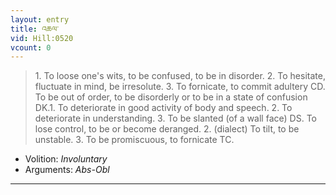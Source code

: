 ```yaml
---
layout: entry
title: འཆལ་
vid: Hill:0520
vcount: 0
---
```

> 1\. To loose one's wits, to be confused, to be in disorder\. 2\. To hesitate, fluctuate in mind, be irresolute\. 3\. To fornicate, to commit adultery CD\. To be out of order, to be disorderly or to be in a state of confusion DK\.1\. To deteriorate in good activity of body and speech\. 2\. To deteriorate in understanding\. 3\. To be slanted (of a wall face) DS\. To lose control, to be or become deranged\. 2\. (dialect) To tilt, to be unstable\. 3\. To be promiscuous, to fornicate TC\.

* Volition: _Involuntary_
* Arguments: _Abs-Obl_

---

